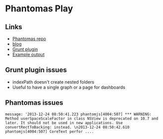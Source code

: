 # Phantomas Play

## Links

- [Phantomas repo](https://github.com/macbre/phantomas)
- [blog](http://4waisenkinder.de/blog/2013/12/22/how-to-measure-frontend-performance-with-phantomas-and-grunt/)
- [Grunt plugin](https://github.com/stefanjudis/grunt-phantomas)
- [Example output](http://stefanjudis.github.io/grunt-phantomas/gruntjs/)

## Grunt plugin issues

- indexPath doesn't create nested folders
- Useful to have a single graph or a page for dashboards


## Phantomas issues

```
message: '2013-12-24 08:50:41.223 phantomjs[4004:507] *** WARNING: Method userSpaceScaleFactor in class NSView is deprecated on 10.7 and later. It should not be used in new applications. Use convertRectToBacking: instead. \n2013-12-24 08:50:42.610 phantomjs[4004:507] CoreText perfor ....
```